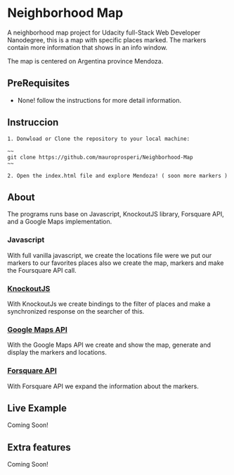 # Neighborhood Map
 A neighborhood map project for Udacity full-Stack Web Developer Nanodegree, this is a map with specific places marked. The markers contain more information that shows in an info window.

The map is centered on Argentina province Mendoza.


## PreRequisites
- None! follow the instructions  for more detail information.

## Instruccion

    1. Donwload or Clone the repository to your local machine:

    ~~
    git clone https://github.com/mauroprosperi/Neighborhood-Map
    ~~

    2. Open the index.html file and explore Mendoza! ( soon more markers )

## About

The programs runs base on Javascript, KnockoutJS library, Forsquare API, and a Google Maps implementation.

### Javascript

With full vanilla javascript, we create the locations file were we put our markers to our favorites places also we create the map, markers and make the Foursquare API call.

### [KnockoutJS][1]
[1]:https://knockoutjs.com/documentation/introduction.html
With KnockoutJs we create bindings to the filter of places and make a synchronized response on the searcher of this.

### [Google Maps API][1]
[1]:https://developers.google.com/maps/documentation/javascript/tutorial
With the Google Maps API we create and show the map, generate and display the markers and locations.


### [Forsquare API][1]
[1]:https://developer.foursquare.com/
With Forsquare API we expand the information about the markers.

## Live Example

Coming Soon!

## Extra features

Coming Soon!